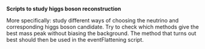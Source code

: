 **Scripts to study higgs boson reconstruction**

More specifically: study different ways of choosing the neutrino 
and corresponding higgs boson candidate. 
Try to check which methods give the best mass peak without biasing the background.
The method that turns out best should then be used in the eventFlattening script.
